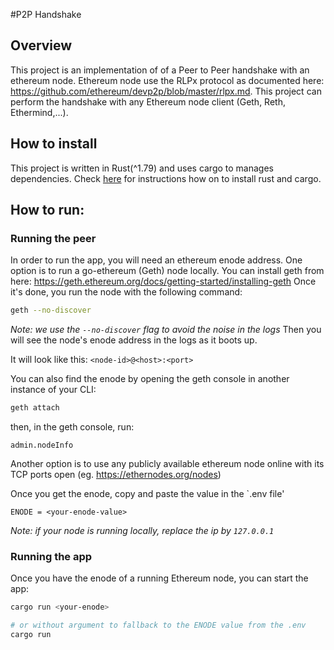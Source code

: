 #P2P Handshake


## Overview
This project is an implementation of of a Peer to Peer handshake with an ethereum node.
Ethereum node use the RLPx protocol as documented here: https://github.com/ethereum/devp2p/blob/master/rlpx.md.
This project can perform the handshake with any Ethereum node client (Geth, Reth, Ethermind,...).

## How to install

This project is written in Rust(^1.79) and uses cargo to manages dependencies.
Check [here](https://www.rust-lang.org/tools/install) for instructions how on to install rust and cargo.

## How to run:

### Running the peer
In order to run the app, you will need an ethereum enode address.
One option is to run a go-ethereum (Geth) node locally.
You can install geth from here: https://geth.ethereum.org/docs/getting-started/installing-geth
Once it's done, you run the node with the following command:
```bash
geth --no-discover 
```
*Note: we use the `--no-discover` flag to avoid the noise in the logs*
Then you will see the node's enode address in the logs as it boots up.

It will look like this:
`<node-id>@<host>:<port>`


You can also find the enode by opening the geth console in another instance of your CLI:
```bash
geth attach
```
then, in the geth console, run:
```
admin.nodeInfo
```
Another option is to use any publicly available ethereum node online with its TCP ports open (eg. https://ethernodes.org/nodes)

Once you get the enode, copy and paste the value in the `.env file'
```
ENODE = <your-enode-value>
```
*Note: if your node is running locally, replace the ip by `127.0.0.1`*

### Running the app

Once you have the enode of a running Ethereum node, you can start the app:
```bash
cargo run <your-enode>

# or without argument to fallback to the ENODE value from the .env
cargo run
```

